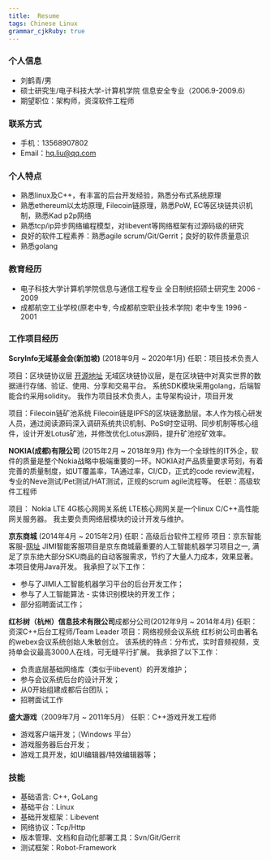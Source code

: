 ```yaml
---
title:  Resume 
tags: Chinese Linux
grammar_cjkRuby: true
---
```




### 个人信息

- 刘鹤青/男
- 硕士研究生/电子科技大学-计算机学院 信息安全专业（2006.9-2009.6）
- 期望职位：架构师，资深软件工程师

### 联系方式
- 手机：13568907802
- Email：hq.liu@qq.com

### 个人特点
- 熟悉linux及C++，有丰富的后台开发经验，熟悉分布式系统原理
- 熟悉ethereum以太坊原理, Filecoin链原理，熟悉PoW, EC等区块链共识机制，熟悉Kad p2p网络
- 熟悉tcp/ip异步网络编程模型，对libevent等网络框架有过源码级的研究
- 良好的软件工程素养：熟悉agile scrum/Git/Gerrit；良好的软件质量意识
- 熟悉golang
 
### 教育经历
- 电子科技大学计算机学院信息与通信工程专业 全日制统招硕士研究生 2006 - 2009
- 成都航空工业学校(原老中专, 今成都航空职业技术学院) 老中专生 1996 - 2001

### 工作项目经历
**ScryInfo无域基金会(新加坡)** (2018年9月 ~ 2020年1月)
任职：项目技术负责人

项目：区块链协议层  [开源地址](https://github.com/scryinfo/dp)
无域区块链协议层，是在区块链中对真实世界的数据进行存储、验证、使用、分享和交易平台。
系统SDK模块采用golang，后端智能合约采用solidity。
我作为项目技术负责人，主导架构设计，项目开发

项目：Filecoin链矿池系统
Filecoin链是IPFS的区块链激励层。本人作为核心研发人员，通过阅读源码深入调研系统共识机制、PoSt时空证明、同步机制等核心组件，设计开发Lotus矿池，并修改优化Lotus源码，提升矿池挖矿效率。

**NOKIA(成都)有限公司** (2015年2月 ~ 2018年9月)
作为一个全球性的IT外企，软件的质量是整个Nokia战略中极端重要的一环。NOKIA对产品质量要求苛刻，有着完善的质量制度，如UT覆盖率，TA通过率，CI/CD，正式的code review流程，专业的Neve测试/Pet测试/HAT测试，正规的scrum agile流程等。
任职：高级软件工程师

项目： Nokia LTE 4G核心网网关系统
LTE核心网网关是一个linux C/C++高性能网关服务器。
我主要负责网络层模块的设计开发与维护。

**京东商城** (2014年4月 ~ 2015年2月)
任职：高级后台软件工程师
项目：京东智能客服-[网址](http://jimi1.jd.com/)
JIMI智能客服项目是京东商城最重要的人工智能机器学习项目之一, 满足了京东绝大部分SKU商品的自动客服需求，节约了大量人力成本，效果显著。本项目使用Java开发。
我承担了以下工作：
- 参与了JIMI人工智能机器学习平台的后台开发工作；
- 参与了人工智能算法 - 实体识别模块的开发工作；
- 部分招聘面试工作；


**红杉树（杭州）信息技术有限公司**成都分公司(2012年9月 ~ 2014年4月)
任职：资深C++后台工程师/Team Leader
项目：网络视频会议系统
红杉树公司由著名的webex会议系统创始人朱敏创立。
该系统的特点：分布式，实时音频视频，支持单会议最高3000人在线，可无缝平行扩展。
我承担了以下工作：
- 负责底层基础网络库（类似于libevent）的开发维护；
- 参与会议系统后台的设计开发；
- 从0开始组建成都后台团队；
- 招聘面试工作

**盛大游戏**（2009年7月 ~ 2011年5月）
任职：C++游戏开发工程师
- 游戏客户端开发；（Windows 平台）
- 游戏服务器后台开发；
- 游戏工具开发，如UI编辑器/特效编辑器等；

### 技能
- 基础语言: C++, GoLang
- 基础平台：Linux
- 基础开发框架：Libevent
- 网络协议：Tcp/Http
- 版本管理、文档和自动化部署工具：Svn/Git/Gerrit
- 测试框架：Robot-Framework

